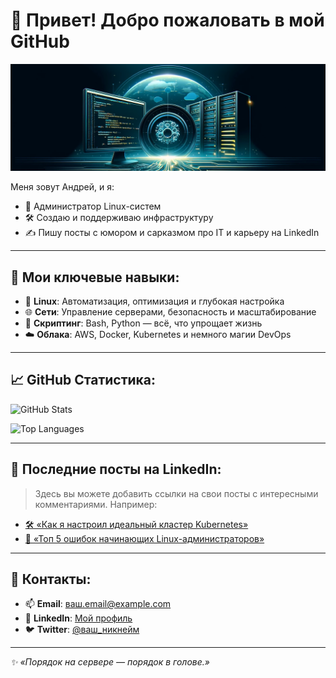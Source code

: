# 👋 Привет! Добро пожаловать в мой GitHub

![Header Image](./header.png)

Меня зовут Андрей, и я:
- 🌟 Администратор Linux-систем
- 🛠️ Создаю и поддерживаю инфраструктуру
- ✍️ Пишу посты с юмором и сарказмом про IT и карьеру на LinkedIn

---

## 🚀 Мои ключевые навыки:
- 🐧 **Linux**: Автоматизация, оптимизация и глубокая настройка
- 🌐 **Сети**: Управление серверами, безопасность и масштабирование
- 📜 **Скриптинг**: Bash, Python — всё, что упрощает жизнь
- ☁️ **Облака**: AWS, Docker, Kubernetes и немного магии DevOps

---

## 📈 GitHub Статистика:

![GitHub Stats](https://github-readme-stats.vercel.app/api?username=aschyolkin&show_icons=true&theme=tokyonight)

![Top Languages](https://github-readme-stats.vercel.app/api/top-langs/?username=aschyolkin&layout=compact&theme=tokyonight)

---

## 📝 Последние посты на LinkedIn:

> Здесь вы можете добавить ссылки на свои посты с интересными комментариями. Например:
- [🛠️ «Как я настроил идеальный кластер Kubernetes»](https://linkedin.com)
- [📜 «Топ 5 ошибок начинающих Linux-администраторов»](https://linkedin.com)

---

## 💬 Контакты:

- 📫 **Email**: [ваш.email@example.com](mailto:ваш.email@example.com)
- 💼 **LinkedIn**: [Мой профиль](https://linkedin.com/in/ваш_профиль)
- 🐦 **Twitter**: [@ваш_никнейм](https://twitter.com/ваш_никнейм)

---

*✨ «Порядок на сервере — порядок в голове.»*

